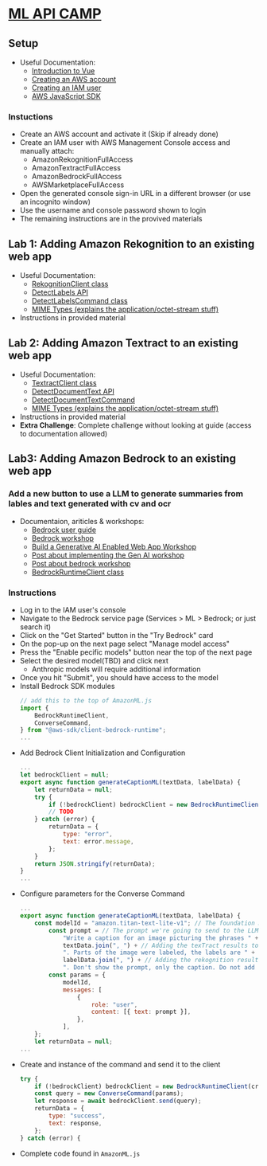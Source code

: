# [ML API CAMP](https://catalog.us-east-1.prod.workshops.aws/workshops/b0b09da3-8c15-4c6a-aaf1-c265fe6e595d/en-US)

## Setup
- Useful Documentation:
    - [Introduction to Vue](https://vuejs.org/guide/introduction.html)
    - [Creating an AWS account](https://repost.aws/knowledge-center/create-and-activate-aws-account)
    - [Creating an IAM user](https://docs.aws.amazon.com/IAM/latest/UserGuide/id_users_create.html#id_users_create_console)
    - [AWS JavaScript SDK](https://docs.aws.amazon.com/AWSJavaScriptSDK/v3/latest/)
### Instuctions
- Create an AWS account and activate it (Skip if already done)
- Create an IAM user with AWS Management Console access and manually attach:
    - AmazonRekognitionFullAccess
    - AmazonTextractFullAccess
    - AmazonBedrockFullAccess
    - AWSMarketplaceFullAccess
- Open the generated console sign-in URL in a different browser (or use an incognito window)
- Use the username and console password shown to login
- The remaining instructions are in the provived materials

## Lab 1: Adding Amazon Rekognition to an existing web app
- Useful Documentation:
    - [RekognitionClient class](https://docs.aws.amazon.com/AWSJavaScriptSDK/v3/latest/Package/-aws-sdk-client-rekognition/Class/RekognitionClient/)
    - [DetectLabels API](https://docs.aws.amazon.com/rekognition/latest/APIReference/API_DetectLabels.html)
    - [DetectLabelsCommand class](https://docs.aws.amazon.com/AWSJavaScriptSDK/v3/latest/Package/-aws-sdk-client-rekognition/Class/DetectLabelsCommand/)
    - [MIME Types (explains the application/octet-stream stuff)](https://developer.mozilla.org/en-US/docs/Web/HTTP/Basics_of_HTTP/MIME_types/Common_types)
- Instructions in provided material

## Lab 2: Adding Amazon Textract to an existing web app
- Useful Documentation:
    - [TextractClient class](https://docs.aws.amazon.com/AWSJavaScriptSDK/v3/latest/Package/-aws-sdk-client-textract/Class/TextractClient/)
    - [DetectDocumentText API](https://docs.aws.amazon.com/textract/latest/dg/API_DetectDocumentText.html)
    - [DetectDocumentTextCommand](https://docs.aws.amazon.com/AWSJavaScriptSDK/v3/latest/client/textract/command/DetectDocumentTextCommand/)
    - [MIME Types (explains the application/octet-stream stuff)](https://developer.mozilla.org/en-US/docs/Web/HTTP/Basics_of_HTTP/MIME_types/Common_types)
- Instructions in provided material
- **Extra Challenge**: Complete challenge without looking at guide (access to documentation allowed)

## Lab3: Adding Amazon Bedrock to an existing web app
### Add a new button to use a LLM to generate summaries from lables and text generated with cv and ocr
- Documentaion, ariticles & workshops:
    - [Bedrock user guide](https://docs.aws.amazon.com/pdfs/bedrock/latest/userguide/bedrock-ug.pdf)
    - [Bedrock workshop](https://catalog.us-east-1.prod.workshops.aws/workshops/a4bdb007-5600-4368-81c5-ff5b4154f518/en-US/010-intro)
    - [Build a Generative AI Enabled Web App Workshop](https://catalog.us-east-1.prod.workshops.aws/workshops/ed533291-e036-4086-8bb6-23b135f71e5d/en-US/4-workflow-1)
    - [Post about implementing the Gen AI workshop](https://medium.com/@sumbul.first/generative-ai-enabled-web-app-81820cbe25d6)
    - [Post about bedrock workshop](https://medium.com/@dminhk/amazon-bedrock-workshop-getting-started-ffcf77982857)
    - [BedrockRuntimeClient class](https://docs.aws.amazon.com/AWSJavaScriptSDK/v3/latest/Package/-aws-sdk-client-bedrock-runtime/Class/BedrockRuntimeClient/)
### Instructions
- Log in to the IAM user's console
- Navigate to the Bedrock service page (Services > ML > Bedrock; or just search it)
- Click on the "Get Started" button in the "Try Bedrock" card
- On the pop-up on the next page select "Manage model access"
- Press the "Enable pecific models" button near the top of the next page
- Select the desired model(TBD) and click next
    - Anthropic models will require additional information
- Once you hit "Submit", you should have access to the model
- Install Bedrock SDK modules
    ```js
    // add this to the top of AmazonML.js
    import {
        BedrockRuntimeClient,
        ConverseCommand,
    } from "@aws-sdk/client-bedrock-runtime";
    ...
    ```
- Add Bedrock Client Initialization and Configuration
    ```js
    ...
    let bedrockClient = null;
    export async function generateCaptionML(textData, labelData) {
        let returnData = null;
        try {
            if (!bedrockClient) bedrockClient = new BedrockRuntimeClient(creds); // creates Bedrock Client if one already doesn't exist
            // TODO 
        } catch (error) {
            returnData = {
                type: "error",
                text: error.message,
            };
        }
        return JSON.stringify(returnData);
    }
    ...
    ```
- Configure parameters for the Converse Command
    ```js
    ...
    export async function generateCaptionML(textData, labelData) {
        const modelId = "amazon.titan-text-lite-v1"; // The foundation model we want to use(TBD)
            const prompt = // The prompt we're going to send to the LLM
                "Write a caption for an image picturing the phrases " +
                textData.join(", ") + // Adding the texTract results to the prompt
                ". Parts of the image were labeled, the labels are " +
                labelData.join(", ") + // Adding the rekognition results to the prompt
                ". Don't show the prompt, only the caption. Do not add anything like Here is a caption... just return the caption alone";
            const params = {
                modelId,
                messages: [
                    {
                        role: "user",
                        content: [{ text: prompt }],
                    },
                ],
        };
        let returnData = null;
    ...
    ``` 
- Create and instance of the command and send it to the client
    ```js
    try {
        if (!bedrockClient) bedrockClient = new BedrockRuntimeClient(creds);
        const query = new ConverseCommand(params);
        let response = await bedrockClient.send(query);
        returnData = {
            type: "success",
            text: response,
        };
    } catch (error) {
    ```
- Complete code found in `AmazonML.js`
